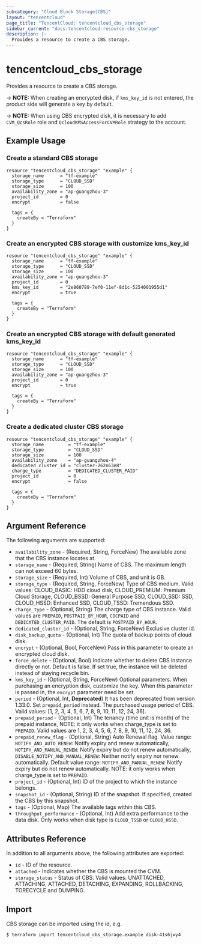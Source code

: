 ```yaml
---
subcategory: "Cloud Block Storage(CBS)"
layout: "tencentcloud"
page_title: "TencentCloud: tencentcloud_cbs_storage"
sidebar_current: "docs-tencentcloud-resource-cbs_storage"
description: |-
  Provides a resource to create a CBS storage.
---
```


# tencentcloud_cbs_storage

Provides a resource to create a CBS storage.

-> **NOTE:** When creating an encrypted disk, if `kms_key_id` is not entered, the product side will generate a key by default.

-> **NOTE:** When using CBS encrypted disk, it is necessary to add `CVM_QcsRole` role and `QcloudKMSAccessForCVMRole` strategy to the account.

## Example Usage

### Create a standard CBS storage

```hcl
resource "tencentcloud_cbs_storage" "example" {
  storage_name      = "tf-example"
  storage_type      = "CLOUD_SSD"
  storage_size      = 100
  availability_zone = "ap-guangzhou-3"
  project_id        = 0
  encrypt           = false

  tags = {
    createBy = "Terraform"
  }
}
```

### Create an encrypted CBS storage with customize kms_key_id

```hcl
resource "tencentcloud_cbs_storage" "example" {
  storage_name      = "tf-example"
  storage_type      = "CLOUD_SSD"
  storage_size      = 100
  availability_zone = "ap-guangzhou-3"
  project_id        = 0
  kms_key_id        = "2e860789-7ef0-11ef-8d1c-5254001955d1"
  encrypt           = true

  tags = {
    createBy = "Terraform"
  }
}
```

### Create an encrypted CBS storage with default generated kms_key_id

```hcl
resource "tencentcloud_cbs_storage" "example" {
  storage_name      = "tf-example"
  storage_type      = "CLOUD_SSD"
  storage_size      = 100
  availability_zone = "ap-guangzhou-3"
  project_id        = 0
  encrypt           = true

  tags = {
    createBy = "Terraform"
  }
}
```

### Create a dedicated cluster CBS storage

```hcl
resource "tencentcloud_cbs_storage" "example" {
  storage_name         = "tf-example"
  storage_type         = "CLOUD_SSD"
  storage_size         = 100
  availability_zone    = "ap-guangzhou-4"
  dedicated_cluster_id = "cluster-262n63e8"
  charge_type          = "DEDICATED_CLUSTER_PAID"
  project_id           = 0
  encrypt              = false

  tags = {
    createBy = "Terraform"
  }
}
```

## Argument Reference

The following arguments are supported:

* `availability_zone` - (Required, String, ForceNew) The available zone that the CBS instance locates at.
* `storage_name` - (Required, String) Name of CBS. The maximum length can not exceed 60 bytes.
* `storage_size` - (Required, Int) Volume of CBS, and unit is GB.
* `storage_type` - (Required, String, ForceNew) Type of CBS medium. Valid values: CLOUD_BASIC: HDD cloud disk, CLOUD_PREMIUM: Premium Cloud Storage, CLOUD_BSSD: General Purpose SSD, CLOUD_SSD: SSD, CLOUD_HSSD: Enhanced SSD, CLOUD_TSSD: Tremendous SSD.
* `charge_type` - (Optional, String) The charge type of CBS instance. Valid values are `PREPAID`, `POSTPAID_BY_HOUR`, `CDCPAID` and `DEDICATED_CLUSTER_PAID`. The default is `POSTPAID_BY_HOUR`.
* `dedicated_cluster_id` - (Optional, String, ForceNew) Exclusive cluster id.
* `disk_backup_quota` - (Optional, Int) The quota of backup points of cloud disk.
* `encrypt` - (Optional, Bool, ForceNew) Pass in this parameter to create an encrypted cloud disk.
* `force_delete` - (Optional, Bool) Indicate whether to delete CBS instance directly or not. Default is false. If set true, the instance will be deleted instead of staying recycle bin.
* `kms_key_id` - (Optional, String, ForceNew) Optional parameters. When purchasing an encryption disk, customize the key. When this parameter is passed in, the `encrypt` parameter need be set.
* `period` - (Optional, Int, **Deprecated**) It has been deprecated from version 1.33.0. Set `prepaid_period` instead. The purchased usage period of CBS. Valid values: [1, 2, 3, 4, 5, 6, 7, 8, 9, 10, 11, 12, 24, 36].
* `prepaid_period` - (Optional, Int) The tenancy (time unit is month) of the prepaid instance, NOTE: it only works when charge_type is set to `PREPAID`. Valid values are 1, 2, 3, 4, 5, 6, 7, 8, 9, 10, 11, 12, 24, 36.
* `prepaid_renew_flag` - (Optional, String) Auto Renewal flag. Value range: `NOTIFY_AND_AUTO_RENEW`: Notify expiry and renew automatically, `NOTIFY_AND_MANUAL_RENEW`: Notify expiry but do not renew automatically, `DISABLE_NOTIFY_AND_MANUAL_RENEW`: Neither notify expiry nor renew automatically. Default value range: `NOTIFY_AND_MANUAL_RENEW`: Notify expiry but do not renew automatically. NOTE: it only works when charge_type is set to `PREPAID`.
* `project_id` - (Optional, Int) ID of the project to which the instance belongs.
* `snapshot_id` - (Optional, String) ID of the snapshot. If specified, created the CBS by this snapshot.
* `tags` - (Optional, Map) The available tags within this CBS.
* `throughput_performance` - (Optional, Int) Add extra performance to the data disk. Only works when disk type is `CLOUD_TSSD` or `CLOUD_HSSD`.

## Attributes Reference

In addition to all arguments above, the following attributes are exported:

* `id` - ID of the resource.
* `attached` - Indicates whether the CBS is mounted the CVM.
* `storage_status` - Status of CBS. Valid values: UNATTACHED, ATTACHING, ATTACHED, DETACHING, EXPANDING, ROLLBACKING, TORECYCLE and DUMPING.


## Import

CBS storage can be imported using the id, e.g.

```
$ terraform import tencentcloud_cbs_storage.example disk-41s6jwy4
```

